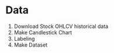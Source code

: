 # Data

1. Download Stock OHLCV historical data
2. Make Candlestick Chart
3. Labeling
4. Make Dataset
